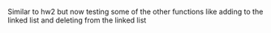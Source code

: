 Similar to hw2 but now testing some of the other functions like adding to the linked list and deleting from the linked list
